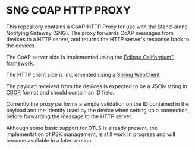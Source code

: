 # SNG COAP HTTP PROXY

This repository contains a CoAP-HTTP Proxy for use with the Stand-alone Notifying Gateway (SNG).
The proxy forwards CoAP messages from devices to a HTTP server, and returns the HTTP server's response back to the devices.

The CoAP server side is implemented using the [Eclipse Californium™ framework](https://eclipse.dev/californium/).

The HTTP client side is implemented using a [Spring WebClient](https://docs.spring.io/spring-framework/reference/web/webflux-webclient.html)

The payload received from the devices is expected to be a JSON string in [CBOR](https://cbor.io/) format and should contain an ID field.

Currently the proxy performs a simple validation on the ID contained in the payload and the Identity used by the device when setting up a connection, before forwarding the message to the HTTP server.

Although some basic support for DTLS is already present, the implementation of PSK management, is still work in progress and will become available in a later version.
